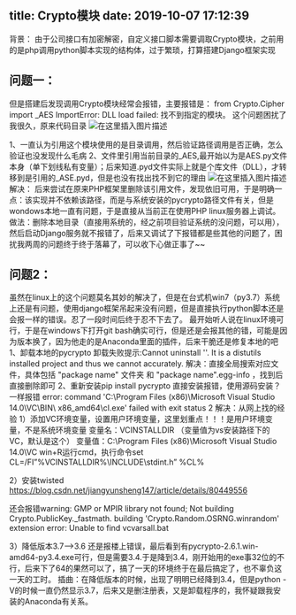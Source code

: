 title: Crypto模块
date: 2019-10-07 17:12:39
---
背景：
	由于公司接口有加密解密，自定义接口脚本需要调取Crypto模块，之前用的是php调用python脚本实现的结构体，过于繁琐，打算搭建Django框架实现

## 问题一：

但是搭建后发现调用Crypto模块经常会报错，主要报错是：
from Crypto.Cipher import _AES
ImportError: DLL load failed: 找不到指定的模块。
这个问题困扰了我很久，原来代码目录
![在这里插入图片描述
](https://img-blog.csdnimg.cn/201903111457336.png?x-oss-process=image/watermark,type_ZmFuZ3poZW5naGVpdGk,shadow_10,text_aHR0cHM6Ly9ibG9nLmNzZG4ubmV0L3N1cGVyX2NoZW5seQ==,size_16,color_FFFFFF,t_70)

1、一直认为引用这个模块使用的是目录调用，然后验证路径调用是否正确，怎么验证也没发现什么毛病
2、文件里引用当前目录的_AES,最开始以为是AES.py文件本身（单下划线私有变量）；后来知道.pyd文件实际上就是个库文件（DLL），才转移到是引用的_ASE.pyd，但是也没有找出找不到它的理由
![在这里插入图片描述](https://img-blog.csdnimg.cn/20190311150008620.png?x-oss-process=image/watermark,type_ZmFuZ3poZW5naGVpdGk,shadow_10,text_aHR0cHM6Ly9ibG9nLmNzZG4ubmV0L3N1cGVyX2NoZW5seQ==,size_16,color_FFFFFF,t_70)
解决：
后来尝试在原来PHP框架里删除该引用文件，发现依旧可用，于是明确一点：该实现并不依赖该路径，而是与系统安装的pycrypto路径文件有关，但是wondows本地一直有问题，于是直接从当前正在使用PHP linux服务器上调试。做法：删除本地目录（直接用系统的，经之前项目验证系统的没问题，可以用），然后启动Django服务就不报错了，后来又调试了下报错都是些其他的问题了，困扰我两周的问题终于终于落幕了，可以收下心做正事了~~

## 问题2：

虽然在linux上的这个问题莫名其妙的解决了，但是在台式机win7（py3.7）系统上还是有问题，使用django框架吊起来没有问题，但是直接执行python脚本还是会报一样的错误。忍了一段时间后终于忍不下去了。
最开始听人说在linux环境可行，于是在windows下打开git bash确实可行，但是还是会报其他的错，可能是因为版本换了，因为他走的是Anaconda里面的插件，后来干脆还是修复本地的吧
1、卸载本地的pycrypto 
卸载失败提示:Cannot uninstall ''. It is a distutils installed project and thus we cannot accurately.
解决：直接全局搜索对应文件，具体包括 "package name" 文件夹 和 "package name".egg-info ，找到后直接删除即可
2、重新安装pip install pycrypto 
直接安装报错，使用源码安装？一样报错
error: command 'C:\\Program Files (x86)\\Microsoft Visual Studio 14.0\\VC\\BIN\\
x86_amd64\\cl.exe' failed with exit status 2
解决：从网上找的经验
1）添加VC环境变量，设置用户环境变量，这里划重点！！！是用户环境变量，不是系统环境变量 
变量名：VCINSTALLDIR 
（变量值为vs安装路径下的VC，默认是这个） 
变量值：C:\Program Files (x86)\Microsoft Visual Studio 14.0\VC 
 win+R运行cmd，执行命令set CL=/FI”%VCINSTALLDIR%\INCLUDE\stdint.h” %CL% 

2）安装twisted https://blog.csdn.net/jiangyunsheng147/article/details/80449556

还会报错warning: GMP or MPIR library not found; Not building Crypto.PublicKey._fastmath.
building 'Crypto.Random.OSRNG.winrandom' extension
error: Unable to find vcvarsall.bat

3）降低版本3.7-->3.6
还是报楼上错误，最后看到有pycrypto-2.6.1.win-amd64-py3.4.exe可行，但是需要3.4.于是降到3.4，刚开始用的exe事32位的不行，后来下了64的果然可以了，搞了一天的环境终于在最后搞定了，也不辜负这一天的工时。
插曲：在降低版本的时候，出现了明明已经降到3.4，但是python -V的时候一直仍然显示3.7，后来又是删注册表，又是卸载程序的，我怀疑跟我安装的Anaconda有关系。

